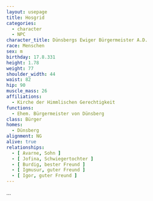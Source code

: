 ```yaml
---
layout: usepage
title: Hosgrid
categories:
  - character
  - NPC
character_title: Dünsbergs Ewiger Bürgermeister A.D.
race: Menschen
sex: m
birthday: 17.8.331
height: 1.78
weight: 77
shoulder_width: 44
waist: 82
hip: 90
muscle_mass: 26
affiliations:
  - Kirche der Himmlischen Gerechtigkeit
functions:
  - Ehem. Bürgermeister von Dünsberg
class: Bürger
homes:
  - Dünsberg
alignment: NG
alive: true
relationships:
  - [ Avarne, Sohn ]
  - [ Jofina, Schwiegertochter ]
  - [ Burdig, bester Freund ]
  - [ Igmusur, guter Freund ]
  - [ Igor, guter Freund ]
---
```


...
